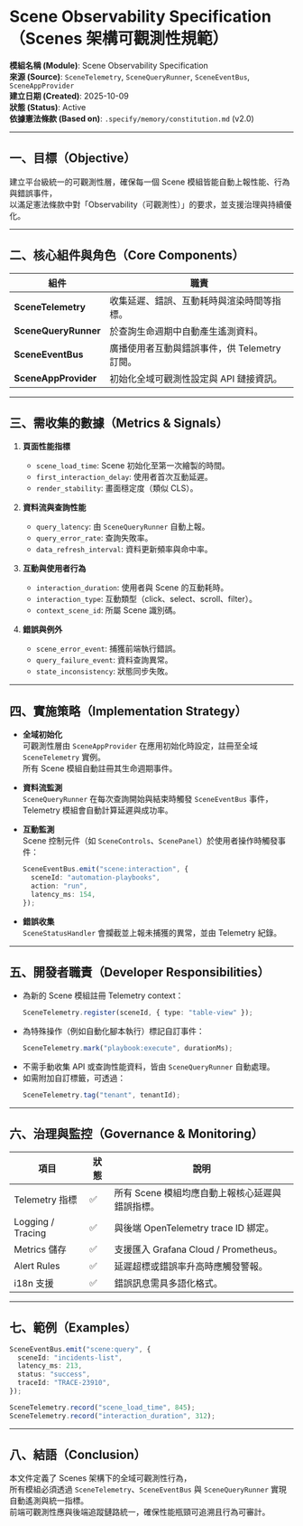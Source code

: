 # Scene Observability Specification（Scenes 架構可觀測性規範）

**模組名稱 (Module)**: Scene Observability Specification  
**來源 (Source)**: `SceneTelemetry`, `SceneQueryRunner`, `SceneEventBus`, `SceneAppProvider`  
**建立日期 (Created)**: 2025-10-09  
**狀態 (Status)**: Active  
**依據憲法條款 (Based on)**: `.specify/memory/constitution.md` (v2.0)

---

## 一、目標（Objective）

建立平台級統一的可觀測性層，確保每一個 Scene 模組皆能自動上報性能、行為與錯誤事件，  
以滿足憲法條款中對「Observability（可觀測性）」的要求，並支援治理與持續優化。

---

## 二、核心組件與角色（Core Components）

| 組件 | 職責 |
|------|------|
| **SceneTelemetry** | 收集延遲、錯誤、互動耗時與渲染時間等指標。 |
| **SceneQueryRunner** | 於查詢生命週期中自動產生遙測資料。 |
| **SceneEventBus** | 廣播使用者互動與錯誤事件，供 Telemetry 訂閱。 |
| **SceneAppProvider** | 初始化全域可觀測性設定與 API 鏈接資訊。 |

---

## 三、需收集的數據（Metrics & Signals）

1. **頁面性能指標**
   - `scene_load_time`: Scene 初始化至第一次繪製的時間。
   - `first_interaction_delay`: 使用者首次互動延遲。
   - `render_stability`: 畫面穩定度（類似 CLS）。

2. **資料流與查詢性能**
   - `query_latency`: 由 `SceneQueryRunner` 自動上報。
   - `query_error_rate`: 查詢失敗率。
   - `data_refresh_interval`: 資料更新頻率與命中率。

3. **互動與使用者行為**
   - `interaction_duration`: 使用者與 Scene 的互動耗時。
   - `interaction_type`: 互動類型（click、select、scroll、filter）。
   - `context_scene_id`: 所屬 Scene 識別碼。

4. **錯誤與例外**
   - `scene_error_event`: 捕獲前端執行錯誤。
   - `query_failure_event`: 資料查詢異常。
   - `state_inconsistency`: 狀態同步失敗。

---

## 四、實施策略（Implementation Strategy）

- **全域初始化**  
  可觀測性層由 `SceneAppProvider` 在應用初始化時設定，註冊至全域 `SceneTelemetry` 實例。  
  所有 Scene 模組自動註冊其生命週期事件。

- **資料流監測**  
  `SceneQueryRunner` 在每次查詢開始與結束時觸發 `SceneEventBus` 事件，  
  Telemetry 模組會自動計算延遲與成功率。

- **互動監測**  
  Scene 控制元件（如 `SceneControls`、`ScenePanel`）於使用者操作時觸發事件：  
  ```ts
  SceneEventBus.emit("scene:interaction", {
    sceneId: "automation-playbooks",
    action: "run",
    latency_ms: 154,
  });
  ```

- **錯誤收集**  
  `SceneStatusHandler` 會攔截並上報未捕獲的異常，並由 Telemetry 紀錄。

---

## 五、開發者職責（Developer Responsibilities）

- 為新的 Scene 模組註冊 Telemetry context：  
  ```ts
  SceneTelemetry.register(sceneId, { type: "table-view" });
  ```
- 為特殊操作（例如自動化腳本執行）標記自訂事件：  
  ```ts
  SceneTelemetry.mark("playbook:execute", durationMs);
  ```
- 不需手動收集 API 或查詢性能資料，皆由 `SceneQueryRunner` 自動處理。
- 如需附加自訂標籤，可透過：
  ```ts
  SceneTelemetry.tag("tenant", tenantId);
  ```

---

## 六、治理與監控（Governance & Monitoring）

| 項目 | 狀態 | 說明 |
|------|------|------|
| Telemetry 指標 | ✅ | 所有 Scene 模組均應自動上報核心延遲與錯誤指標。 |
| Logging / Tracing | ✅ | 與後端 OpenTelemetry trace ID 綁定。 |
| Metrics 儲存 | ✅ | 支援匯入 Grafana Cloud / Prometheus。 |
| Alert Rules | ✅ | 延遲超標或錯誤率升高時應觸發警報。 |
| i18n 支援 | ✅ | 錯誤訊息需具多語化格式。 |

---

## 七、範例（Examples）

```ts
SceneEventBus.emit("scene:query", {
  sceneId: "incidents-list",
  latency_ms: 213,
  status: "success",
  traceId: "TRACE-23910",
});
```

```ts
SceneTelemetry.record("scene_load_time", 845);
SceneTelemetry.record("interaction_duration", 312);
```

---

## 八、結語（Conclusion）

本文件定義了 Scenes 架構下的全域可觀測性行為，  
所有模組必須透過 `SceneTelemetry`、`SceneEventBus` 與 `SceneQueryRunner` 實現自動遙測與統一指標。  
前端可觀測性應與後端追蹤鏈路統一，確保性能瓶頸可追溯且行為可審計。